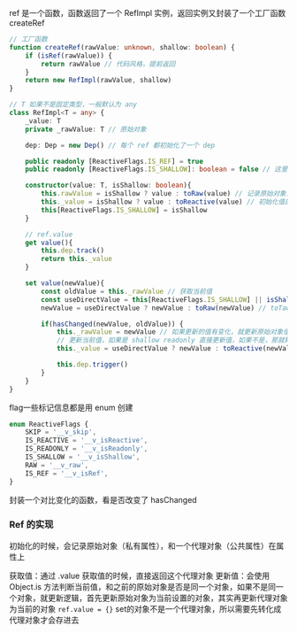 ref 是一个函数，函数返回了一个 RefImpl 实例，返回实例又封装了一个工厂函数 createRef

```ts
// 工厂函数
function createRef(rawValue: unknown, shallow: boolean) {
    if (isRef(rawValue)) {
        return rawValue // 代码风格，提前返回
    }
    return new RefImpl(rawValue, shallow)
}
```

```ts
// T 如果不是固定类型，一般默认为 any
class RefImpl<T = any> {
    _value: T
    private _rawValue: T // 原始对象

    dep: Dep = new Dep() // 每个 ref 都初始化了一个 dep

    public readonly [ReactiveFlags.IS_REF] = true
    public readonly [ReactiveFlags.IS_SHALLOW]: boolean = false // 这里需要给 boolean 类型，不然类型就是 false

    constructor(value: T, isShallow: boolean){
        this.rawValue = isShallow ? value : toRaw(value) // 记录原始对象，如果是 shallow 就直接记录本身，如果不是，就获取原始对象记录
        this._value = isShallow ? value : toReactive(value) // 初始化值的时候，如果不是 shallow 那就是一个代理对象
        this[ReactiveFlags.IS_SHALLOW] = isShallow
    }

    // ref.value
    get value(){
        this.dep.track()
        return this._value
    }

    set value(newValue){
        const oldValue = this._rawValue // 获取当前值
        const useDirectValue = this[ReactiveFlags.IS_SHALLOW] || isShallow(newValue) || isReadonly(newValue) // 判断是否是 ShallowRef 或者 readonly
        newValue = useDirectValue ? newValue : toRaw(newValue) // toTaw 获取原始对象

        if(hasChanged(newValue, oldValue)) {
            this._rawValue = newValue // 如果更新的值有变化，就更新原始对象值
            // 更新当前值，如果是 shallow readonly 直接更新值，如果不是，那就转一个 代理对象
            this._value = useDirectValue ? newValue : toReactive(newValue) // toReactive 返回了一个代理对象

            this.dep.trigger()
        }
    }
}
```

flag一些标记信息都是用 enum 创建
```ts
enum ReactiveFlags {
    SKIP = '__v_skip',
    IS_REACTIVE = '__v_isReactive',
    IS_READONLY = '__v_isReadonly',
    IS_SHALLOW = '__v_isShallow',
    RAW = '__v_raw',
    IS_REF = '__v_isRef',
}
```

封装一个对比变化的函数，看是否改变了 hasChanged


### Ref 的实现
初始化的时候，会记录原始对象（私有属性），和一个代理对象（公共属性）在属性上

获取值：通过 .value 获取值的时候，直接返回这个代理对象
更新值：会使用 Object.is 方法判断当前值，和之前的原始对象是否是同一个对象，如果不是同一个对象，就更新逻辑，首先更新原始对象为当前设置的对象，其实再更新代理对象为当前的对象 `ref.value = {}` set的对象不是一个代理对象，所以需要先转化成代理对象才会存进去